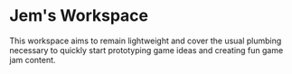 # Jem's Workspace

This workspace aims to remain lightweight and cover the usual plumbing necessary to quickly start prototyping game ideas and creating fun game jam content.
